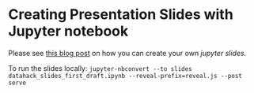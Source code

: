 # Creating Presentation Slides with Jupyter notebook

Please see [this blog post](http://echorand.me/presentation-slides-with-jupyter-notebook.html#.V19WnWJ96V4) on how you can create your own _jupyter slides_.

To run the slides locally: `jupyter-nbconvert --to slides datahack_slides_first_draft.ipynb --reveal-prefix=reveal.js --post serve`
